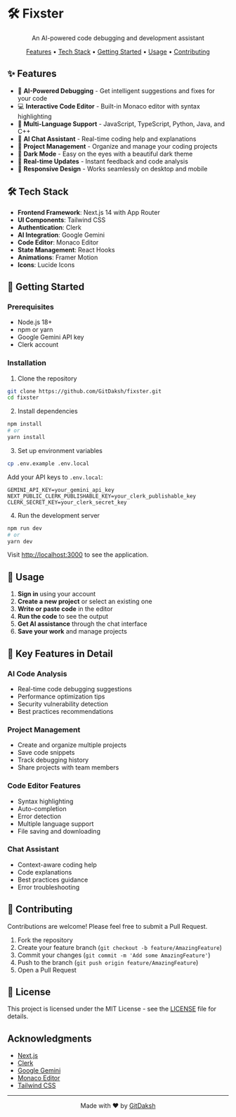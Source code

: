 # 🛠️ Fixster

<div align="center">
  
  <p align="center">
    An AI-powered code debugging and development assistant
  </p>

  <p>
    <a href="#features">Features</a> •
    <a href="#tech-stack">Tech Stack</a> •
    <a href="#getting-started">Getting Started</a> •
    <a href="#usage">Usage</a> •
    <a href="#contributing">Contributing</a>
  </p>
</div>

## ✨ Features

- 🤖 **AI-Powered Debugging** - Get intelligent suggestions and fixes for your code
- 💻 **Interactive Code Editor** - Built-in Monaco editor with syntax highlighting
- 🌈 **Multi-Language Support** - JavaScript, TypeScript, Python, Java, and C++
- 💬 **AI Chat Assistant** - Real-time coding help and explanations
- 📁 **Project Management** - Organize and manage your coding projects
- 🌙 **Dark Mode** - Easy on the eyes with a beautiful dark theme
- 🔄 **Real-time Updates** - Instant feedback and code analysis
- 📱 **Responsive Design** - Works seamlessly on desktop and mobile

## 🛠️ Tech Stack

- **Frontend Framework**: Next.js 14 with App Router
- **UI Components**: Tailwind CSS
- **Authentication**: Clerk
- **AI Integration**: Google Gemini
- **Code Editor**: Monaco Editor
- **State Management**: React Hooks
- **Animations**: Framer Motion
- **Icons**: Lucide Icons

## 🚀 Getting Started

### Prerequisites

- Node.js 18+ 
- npm or yarn
- Google Gemini API key
- Clerk account

### Installation

1. Clone the repository
```bash
git clone https://github.com/GitDaksh/fixster.git
cd fixster
```

2. Install dependencies
```bash
npm install
# or
yarn install
```

3. Set up environment variables
```bash
cp .env.example .env.local
```

Add your API keys to `.env.local`:
```env
GEMINI_API_KEY=your_gemini_api_key
NEXT_PUBLIC_CLERK_PUBLISHABLE_KEY=your_clerk_publishable_key
CLERK_SECRET_KEY=your_clerk_secret_key
```

4. Run the development server
```bash
npm run dev
# or
yarn dev
```

Visit [http://localhost:3000](http://localhost:3000) to see the application.

## 📖 Usage

1. **Sign in** using your account
2. **Create a new project** or select an existing one
3. **Write or paste code** in the editor
4. **Run the code** to see the output
5. **Get AI assistance** through the chat interface
6. **Save your work** and manage projects

## 🎯 Key Features in Detail

### AI Code Analysis
- Real-time code debugging suggestions
- Performance optimization tips
- Security vulnerability detection
- Best practices recommendations

### Project Management
- Create and organize multiple projects
- Save code snippets
- Track debugging history
- Share projects with team members

### Code Editor Features
- Syntax highlighting
- Auto-completion
- Error detection
- Multiple language support
- File saving and downloading

### Chat Assistant
- Context-aware coding help
- Code explanations
- Best practices guidance
- Error troubleshooting

## 🤝 Contributing

Contributions are welcome! Please feel free to submit a Pull Request.

1. Fork the repository
2. Create your feature branch (`git checkout -b feature/AmazingFeature`)
3. Commit your changes (`git commit -m 'Add some AmazingFeature'`)
4. Push to the branch (`git push origin feature/AmazingFeature`)
5. Open a Pull Request

## 📝 License

This project is licensed under the MIT License - see the [LICENSE](LICENSE) file for details.

## Acknowledgments

- [Next.js](https://nextjs.org/)
- [Clerk](https://clerk.dev/)
- [Google Gemini](https://deepmind.google/technologies/gemini/)
- [Monaco Editor](https://microsoft.github.io/monaco-editor/)
- [Tailwind CSS](https://tailwindcss.com/)

---

<div align="center">
  Made with ❤️ by <a href="https://github.com/GitDaksh">GitDaksh</a>
</div>
